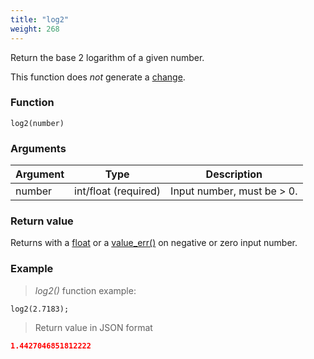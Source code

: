 ```yaml
---
title: "log2"
weight: 268
---
```


Return the base 2 logarithm of a given number.

This function does *not* generate a [change](../../../overview/changes).

### Function

`log2(number)`

### Arguments

Argument | Type                 | Description
-------- | -------------------- | ------------
number   | int/float (required) | Input number, must be > 0.

### Return value

Returns with a [float](../../../data-types/float) or a [value_err()](../../../errors/value_err) on negative or zero input number.

### Example

> _log2()_ function example:

```thingsdb,json_response
log2(2.7183);
```

> Return value in JSON format

```json
1.4427046851812222
```
